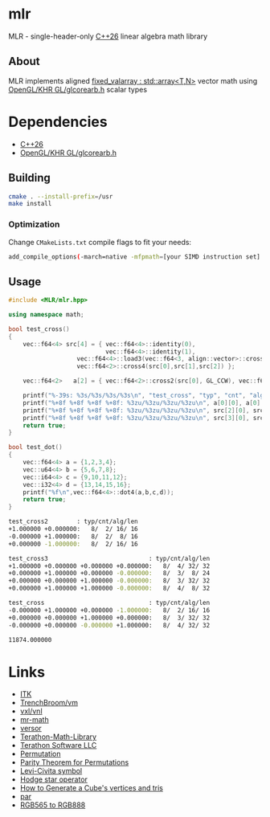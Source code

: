 # mlr

MLR - single-header-only [C++26] linear algebra math library

## About

MLR implements aligned [fixed_valarray : std::array<T,N>] vector math using [OpenGL/KHR GL/glcorearb.h] scalar types

# Dependencies

- [C++26]
- [OpenGL/KHR GL/glcorearb.h]

## Building

```sh
cmake . --install-prefix=/usr
make install
```

### Optimization

Change `CMakeLists.txt` compile flags to fit your needs:
```sh
add_compile_options(-march=native -mfpmath=[your SIMD instruction set] -O3)
```

## Usage

```c++
#include <MLR/mlr.hpp>

using namespace math;

bool test_cross()
{
	vec::f64<4> src[4] = { vec::f64<4>::identity(0),
	                       vec::f64<4>::identity(1),
			       vec::f64<4>::load3(vec::f64<3, align::vector>::cross3(src[0],src[1]).data(),0),
			       vec::f64<2>::cross4(src[0],src[1],src[2]) };

	vec::f64<2>   a[2] = { vec::f64<2>::cross2(src[0], GL_CCW), vec::f64<2>::cross2(src[0], GL_CW) };

	printf("%-39s: %3s/%3s/%3s/%3s\n", "test_cross", "typ", "cnt", "alg", "len");
	printf("%+8f %+8f %+8f %+8f: %3zu/%3zu/%3zu/%3zu\n", a[0][0], a[0][1], a[1][0], a[1][1], sizeof(f64), a[0].size(), alignof(a[0]), sizeof(a[0]));
	printf("%+8f %+8f %+8f %+8f: %3zu/%3zu/%3zu/%3zu\n", src[2][0], src[2][1], src[2][2], src[2][3], sizeof(f64), (size_t)3, alignof(src[2]), sizeof(src[2]));
	printf("%+8f %+8f %+8f %+8f: %3zu/%3zu/%3zu/%3zu\n", src[3][0], src[3][1], src[3][2], src[3][3], sizeof(f64), src[3].size(), alignof(src[3]), sizeof(src[3]));
	return true;
}

bool test_dot()
{
	vec::f64<4> a = {1,2,3,4};
	vec::u64<4> b = {5,6,7,8};
	vec::i64<4> c = {9,10,11,12};
	vec::i32<4> d = {13,14,15,16};
	printf("%f\n",vec::f64<4>::dot4(a,b,c,d));
	return true;
}
```
```sh
test_cross2        : typ/cnt/alg/len
+1.000000 +0.000000:   8/  2/ 16/ 16
-0.000000 +1.000000:   8/  2/  8/ 16
+0.000000 -1.000000:   8/  2/ 16/ 16

test_cross3                            : typ/cnt/alg/len
+1.000000 +0.000000 +0.000000 +0.000000:   8/  4/ 32/ 32
+0.000000 +1.000000 +0.000000 -0.000000:   8/  3/  8/ 24
+0.000000 +0.000000 +1.000000 -0.000000:   8/  3/ 32/ 32
+0.000000 +1.000000 +1.000000 -0.000000:   8/  4/  8/ 32

test_cross                             : typ/cnt/alg/len
-0.000000 +1.000000 +0.000000 -1.000000:   8/  2/ 16/ 16
+0.000000 +0.000000 +1.000000 +0.000000:   8/  3/ 32/ 32
-0.000000 +0.000000 -0.000000 +1.000000:   8/  4/ 32/ 32

11874.000000

```
# Links
- [ITK]
- [TrenchBroom/vm]
- [vxl/vnl]
- [mr-math]
- [versor]
- [Terathon-Math-Library]
- [Terathon Software LLC]
- [Permutation]
- [Parity Theorem for Permutations]
- [Levi-Civita symbol]
- [Hodge star operator]
- [How to Generate a Cube's vertices and tris]
- [par]
- [RGB565 to RGB888]

[C++26]: https://isocpp.org/
[OpenGL/KHR GL/glcorearb.h]: https://github.com/KhronosGroup/OpenGL-Registry/blob/main/api/GL/glcorearb.h
[fixed_valarray : std::array<T,N>]: https://github.com/jopadan/mlr/blob/main/include/MLR/fixed_valarray.hpp
[ITK]: https://github.com/InsightSoftwareConsortium/ITK
[TrenchBroom/vm]: https://github.com/TrenchBroom/TrenchBroom/tree/master/lib/vm
[vxl/vnl]: https://github.com/vxl/vxl/tree/master/core/vnl
[mr-math]: https://github.com/4J-company/mr-math/
[versor]: https://github.com/wolftype/versor/
[Terathon-Math-Library]: https://github.com/EricLengyel/Terathon-Math-Library
[Terathon Software LLC]: https://terathon.com/index.html
[Permutation]: https://en.wikipedia.org/wiki/Permutation
[Parity Theorem for Permutations]: https://maa.org/book/export/html/115646
[Levi-Civita symbol]: https://en.wikipedia.org/wiki/Levi-Civita_symbol
[Hodge star operator]: https://en.wikipedia.org/wiki/Hodge_star_operator
[How to Generate a Cube's vertices and tris]: https://catonif.github.io/cube/
[par]: https://github.com/prideout/par/
[RGB565 to RGB888]: https://retrocomputing.stackexchange.com/questions/27400/what-is-the-most-accurate-way-to-map-6-bit-vga-palette-to-8-bit
